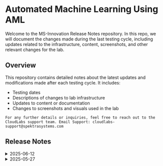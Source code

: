 
# Automated Machine Learning Using AML

Welcome to the MS-Innovation Release Notes repository. In this repo, we will document the changes made during the last testing cycle, including updates related to the infrastructure, content, screenshots, and other relevant changes for the lab.

## Overview

This repository contains detailed notes about the latest updates and modifications made after each testing cycle. It includes:

- Testing dates
- Descriptions of changes to lab infrastructure
- Updates to content or documentation
- Changes to screenshots and visuals used in the lab

`For any further details or inquiries, feel free to reach out to the CloudLabs support team. Email Support: cloudlabs-support@spektrasystems.com`

## Release Notes
<details>
  <summary>2025-06-12</summary>

### Release Date: 2025-06-12

- **Change**: NA
- **Testing Date**: 2025-06-12

## Infrastructure Changes

NA

## Content Changes

NA

## Screenshot Updates

NA

## Testing Notes

- **Testing Date**: 2025-06-12
- **Tested Features**: Inline validations, latest UI changes, functionality of the lab.
- **Issues Found**: None-The lab content is upto date.
---
</details>

<details>
  <summary>2025-05-27</summary>

### Release Date: 2025-05-27

- **Change**: Changes from Microsoft for Machine Learning using AML, Changes here involve Swapping the Template and the Lab Guide involving extensive updates to reflect the latest UI enhancements, including revising many screenshots to align with the current user experience.
- **Testing Date**: 2025-05-27

## Infrastructure Changes

NA

## Content Changes

- **Change**: Added a few **Notes** for better user understandability.

## Screenshot Updates

**Change**

- Screenshots have been updated as per new UI changes and updated instructions
- Getting started page has been updated as per the new UI changes in the CloudLabs

## Testing Notes

- **Testing Date**: 2025-05-27
- **Tested Features**: Inline validations, latest UI changes, functionality of the lab.
- **Issues Found**: Old content(updated with Latest Microsoft content) .
- **Resolved Issues**: Old Content was replaced with the latest content from Microsoft and many UI enhancements too.
---
</details>
